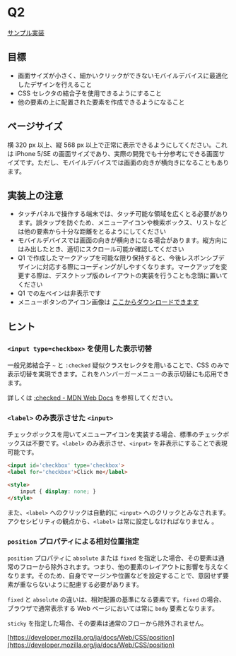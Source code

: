 # Q2

[サンプル実装](./sample-implementation/q2.html)

## 目標

- 画面サイズが小さく、細かいクリックができないモバイルデバイスに最適化したデザインを行えること
- CSS セレクタの結合子を使用できるようにすること
- 他の要素の上に配置された要素を作成できるようになること

## ページサイズ

横 320 px 以上、縦 568 px 以上で正常に表示できるようにしてください。これは iPhone 5/SE の画面サイズであり、実際の開発でも十分参考にできる画面サイズです。ただし、モバイルデバイスでは画面の向きが横向きになることもあります。

## 実装上の注意

- タッチパネルで操作する端末では、タッチ可能な領域を広くとる必要があります。誤タップを防ぐため、メニューアイコンや検索ボックス、リストなどは他の要素から十分な距離をとるようにしてください
- モバイルデバイスでは画面の向きが横向きになる場合があります。縦方向にはみ出したとき、適切にスクロール可能か確認してください
- Q1 で作成したマークアップを可能な限り保持すると、今後レスポンシブデザインに対応する際にコーディングがしやすくなります。マークアップを変更する際は、デスクトップ版のレイアウトの実装を行うことも念頭に置いてください
- Q1 での左ペインは非表示です
- メニューボタンのアイコン画像は [ここからダウンロードできます](./sample-implementation/menu.svg)

## ヒント

### `<input type=checkbox>` を使用した表示切替

一般兄弟結合子 `~` と `:checked` 疑似クラスセレクタを用いることで、CSS のみで表示切替を実現できます。これをハンバーガーメニューの表示切替にも応用できます。

詳しくは [:checked - MDN Web Docs](https://developer.mozilla.org/ja/docs/Web/CSS/:checked) を参照してください。

### `<label>` のみ表示させた `<input>`

チェックボックスを用いてメニューアイコンを実装する場合、標準のチェックボックスは不要です。`<label>` のみ表示させ、`<input>` を非表示にすることで表現可能です。

```html
<input id='checkbox' type='checkbox'>
<label for='checkbox'>Click me</label>

<style>
    input { display: none; }
</style>
```

また、`<label>` へのクリックは自動的に `<input>` へのクリックとみなされます。アクセシビリティの観点から、`<label>` は常に設定しなければなりません 。

### `position` プロパティによる相対位置指定

`position` プロパティに `absolute` または `fixed` を指定した場合、その要素は通常のフローから除外されます。つまり、他の要素のレイアウトに影響を与えなくなります。そのため、自身でマージンや位置などを設定することで、意図せず要素が重ならないように配慮する必要があります。

`fixed` と `absolute` の違いは、相対配置の基準になる要素です。`fixed` の場合、ブラウザで通常表示する Web ページにおいては常に `body` 要素となります。

`sticky` を指定した場合、その要素は通常のフローから除外されません。

[https://developer.mozilla.org/ja/docs/Web/CSS/position](https://developer.mozilla.org/ja/docs/Web/CSS/position)
